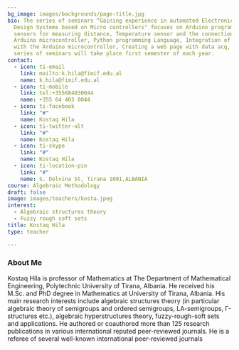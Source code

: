 ```yaml
---
bg_image: images/backgrounds/page-title.jpg
bio: The series of seminars “Gaining experience in automated Electronic
  Design Systems based on Micro controllers" focuses on Arduino programming, IR
  sensors for measuring distance, Temperature sensor and the connection with the
  Arduino microcontroller, Python programming Language, Integration of Python
  with the Arduino microcontroller, Creating a web page with data acq, The
  series of seminars will take place first semester of each year.
contact:
  - icon: ti-email
    link: mailto:k.hila@fimif.edu.al
    name: k.hila@fimif.edu.al
  - icon: ti-mobile
    link: tel:+355684030044
    name: +355 64 403 0044
  - icon: ti-facebook
    link: "#"
    name: Kostaq Hila
  - icon: ti-twitter-alt
    link: "#"
    name: Kostaq Hila
  - icon: ti-skype
    link: "#"
    name: Kostaq Hila
  - icon: ti-location-pin
    link: "#"
    name: S. Delvina St, Tirana 1001,ALBANIA
course: Algebraic Methodology
draft: false
image: images/teachers/kosta.jpeg
interest:
  - Algebraic structures theory
  - Fuzzy rough soft sets
title: Kostaq Hila
type: teacher

---
```








### About Me

Kostaq Hila is professor of Mathematics at The Department of Mathematical Engineering, Polytechnic University of Tirana, Albania. He received his M.Sc. and PhD degree in Mathematics at University of Tirana, Albania. His main research interests include algebraic structures theory (in particular algebraic theory of semigroups and ordered semigroups, LA-semigroups, Γ-structures etc.), algebraic hyperstructures theory, fuzzy-rough-soft sets and applications. He authored or coauthored more than 125 research publications in various international reputed peer-reviewed journals. He is a referee of several well-known international peer-reviewed journals